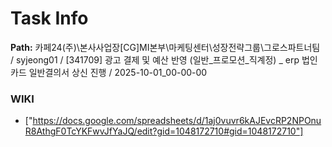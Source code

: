 # Task Info

**Path:** 카페24(주)\본사사업장\[CG]MI본부\마케팅센터\성장전략그룹\그로스파트너팀 / syjeong01 / [341709] 광고 결제 및 예산 반영 (일반_프로모션_직계정) _ erp 법인카드 일반결의서 상신 진행 / 2025-10-01_00-00-00

### WIKI
- ["https://docs.google.com/spreadsheets/d/1aj0vuvr6kAJEvcRP2NPOnuR8AthgF0TcYKFwvJfYaJQ/edit?gid=1048172710#gid=1048172710"]

